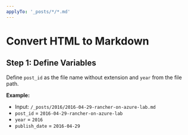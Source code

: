 ```yaml
---
applyTo: '_posts/*/*.md'
---
```



# Convert HTML to Markdown

## Step 1: Define Variables
Define `post_id` as the file name without extension and `year` from the file path.

**Example:** 
- Input: `/_posts/2016/2016-04-29-rancher-on-azure-lab.md`
- `post_id` = `2016-04-29-rancher-on-azure-lab`
- `year` = `2016`
- `publish_date` = `2016-04-29`